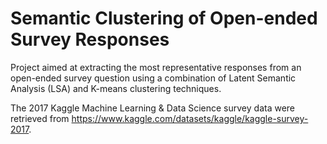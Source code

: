 # Semantic Clustering of Open-ended Survey Responses

Project aimed at extracting the most representative responses from an open-ended survey question using a combination of Latent Semantic Analysis (LSA) and K-means clustering techniques. 

The 2017 Kaggle Machine Learning & Data Science survey data were retrieved from https://www.kaggle.com/datasets/kaggle/kaggle-survey-2017.



